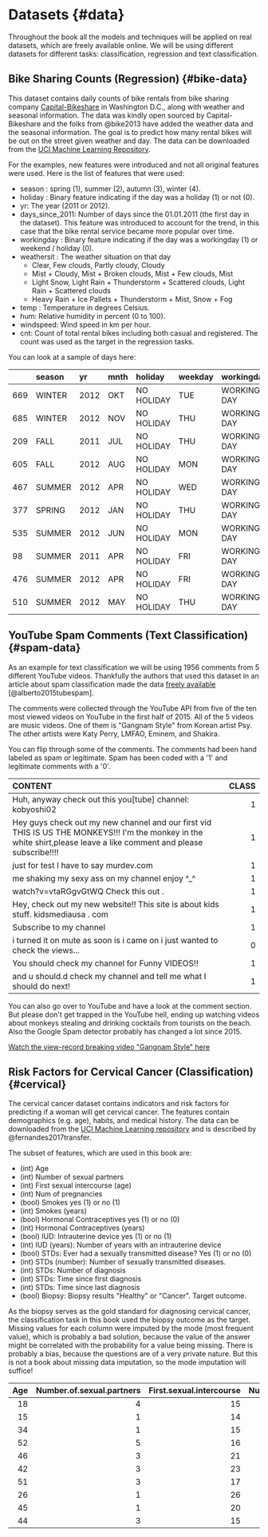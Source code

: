 


# Datasets {#data}
Throughout the book all the models and techniques will be applied on real datasets, which are freely available online.
We will be using different datasets for different tasks:
classification, regression and text classification.

## Bike Sharing Counts (Regression) {#bike-data}
This dataset contains daily counts of bike rentals from bike sharing company [Capital-Bikeshare](https://www.capitalbikeshare.com/) in Washington D.C., along with weather and seasonal information.
The data was kindly open sourced by Capital-Bikeshare and the folks from @bike2013 have added the weather data and the seasonal information.
The goal is to predict how many rental bikes will be out on the street given weather and day. The data can be downloaded from the [UCI Machine Learning Repository](http://archive.ics.uci.edu/ml/datasets/Bike+Sharing+Dataset).


For the examples, new features were introduced and not all original features were used.
Here is the list of features that were used:

- season : spring (1), summer (2), autumn (3), winter (4).
- holiday : Binary feature indicating if the day was a holiday (1) or not (0).
- yr: The year (2011 or 2012).
- days_since_2011: Number of days since the 01.01.2011 (the first day in the dataset). This feature was introduced to account for the trend, in this case that the bike rental service became more popular over time.
- workingday : Binary feature indicating if the day was a workingday (1) or weekend / holiday (0).
- weathersit : The weather situation on that day
    - Clear, Few clouds, Partly cloudy, Cloudy
    - Mist + Cloudy, Mist + Broken clouds, Mist + Few clouds, Mist
    - Light Snow, Light Rain + Thunderstorm + Scattered clouds, Light Rain + Scattered clouds
    - Heavy Rain + Ice Pallets + Thunderstorm + Mist, Snow + Fog
- temp : Temperature in degrees Celsius.
- hum: Relative humidity in percent (0 to 100).
- windspeed: Wind speed in km per hour.
- cnt: Count of total rental bikes including both casual and registered. The count was used as the target in the regression tasks.

You can look at a sample of days here:


|    |season |yr   |mnth |holiday    |weekday |workingday  |weathersit |      temp|     hum| windspeed|  cnt| days_since_2011|
|:---|:------|:----|:----|:----------|:-------|:-----------|:----------|---------:|-------:|---------:|----:|---------------:|
|669 |WINTER |2012 |OKT  |NO HOLIDAY |TUE     |WORKING DAY |MISTY      |  6.954554| 82.5455| 14.271603| 1096|             668|
|685 |WINTER |2012 |NOV  |NO HOLIDAY |THU     |WORKING DAY |MISTY      |  7.118349| 62.0417| 10.250129| 5445|             684|
|209 |FALL   |2011 |JUL  |NO HOLIDAY |THU     |WORKING DAY |GOOD       | 28.620849| 58.3333| 11.958093| 4390|             208|
|605 |FALL   |2012 |AUG  |NO HOLIDAY |MON     |WORKING DAY |GOOD       | 25.056651| 73.0417|  8.625111| 6917|             604|
|467 |SUMMER |2012 |APR  |NO HOLIDAY |WED     |WORKING DAY |GOOD       |  8.388712| 46.9565| 19.783358| 4862|             466|
|377 |SPRING |2012 |JAN  |NO HOLIDAY |THU     |WORKING DAY |MISTY      |  9.977500| 80.2917| 12.124789| 4097|             376|
|535 |SUMMER |2012 |JUN  |NO HOLIDAY |MON     |WORKING DAY |MISTY      | 18.711651| 77.7917| 11.707982| 5099|             534|
|98  |SUMMER |2011 |APR  |NO HOLIDAY |FRI     |WORKING DAY |MISTY      |  7.784151| 83.6250| 15.208464| 1471|              97|
|476 |SUMMER |2012 |APR  |NO HOLIDAY |FRI     |WORKING DAY |GOOD       | 16.753349| 69.4583| 10.041357| 7290|             475|
|510 |SUMMER |2012 |MAY  |NO HOLIDAY |THU     |WORKING DAY |GOOD       | 22.785000| 71.6667| 11.584032| 6770|             509|

## YouTube Spam Comments (Text Classification) {#spam-data}
As an example for text classification we will be using 1956 comments from 5 different YouTube videos.
Thankfully the authors that used this dataset in an article about spam classification made the data  [freely available](http://dcomp.sor.ufscar.br/talmeida/youtubespamcollection/) [@alberto2015tubespam].

The comments were  collected through the YouTube API from five of the ten most viewed videos
on YouTube in the first half of 2015. All of the 5 videos are music videos.
One of them is "Gangnam Style" from Korean artist Psy. The other artists were Katy Perry, LMFAO, Eminem, and Shakira.


You can flip through some of the comments. The comments had been hand labeled as spam or legitimate.
Spam has been coded with a '1' and legitimate comments with a '0'.


|CONTENT                                                                                                                                                                | CLASS|
|:----------------------------------------------------------------------------------------------------------------------------------------------------------------------|-----:|
|Huh, anyway check out this you[tube] channel: kobyoshi02                                                                                                               |     1|
|Hey guys check out my new channel and our first vid THIS IS US THE  MONKEYS!!! I'm the monkey in the white shirt,please leave a like comment  and please subscribe!!!! |     1|
|just for test I have to say murdev.com                                                                                                                                 |     1|
|me shaking my sexy ass on my channel enjoy ^_^                                                                                                                         |     1|
|watch?v=vtaRGgvGtWQ   Check this out .                                                                                                                                 |     1|
|Hey, check out my new website!! This site is about kids stuff. kidsmediausa  . com                                                                                     |     1|
|Subscribe to my channel                                                                                                                                                |     1|
|i turned it on mute as soon is i came on i just wanted to check the  views...                                                                                          |     0|
|You should check my channel for Funny VIDEOS!!                                                                                                                         |     1|
|and u should.d check my channel and tell me what I should do next!                                                                                                     |     1|

You can also go over to YouTube and have a look at the comment section.
But please don't get trapped in the YouTube hell, ending up watching videos about monkeys stealing and drinking cocktails from tourists on the beach.
Also the Google Spam detector probably has changed a lot since 2015.

[Watch the view-record breaking video "Gangnam Style" here](https://www.youtube.com/watch?v=9bZkp7q19f0&feature=player_embedded)

## Risk Factors for Cervical Cancer (Classification) {#cervical}

The cervical cancer dataset contains indicators and risk factors for predicting if a woman will get cervical cancer.
The features contain demographics (e.g. age), habits, and medical history.
The data can be downloaded from the [UCI Machine Learning repository](https://archive.ics.uci.edu/ml/datasets/Cervical+cancer+%28Risk+Factors%29) and is described by @fernandes2017transfer.

The subset of features, which are used in this book are:

- (int) Age
- (int) Number of sexual partners
- (int) First sexual intercourse (age)
- (int) Num of pregnancies
- (bool) Smokes yes (1) or no (1)
- (int) Smokes (years)
- (bool) Hormonal Contraceptives yes (1) or no (0)
- (int) Hormonal Contraceptives (years)
- (bool) IUD: Intrauterine device yes (1) or no (1)
- (int) IUD (years): Number of years with an intrauterine device
- (bool) STDs: Ever had a sexually transmitted disease? Yes (1) or no (0)
- (int) STDs (number): Number of sexually transmitted diseases.
- (int) STDs: Number of diagnosis
- (int) STDs: Time since first diagnosis
- (int) STDs: Time since last diagnosis
- (bool) Biopsy: Biopsy results "Healthy" or "Cancer". Target outcome.

As the biopsy serves as the gold standard for diagnosing cervical cancer, the classification task in this book used the biopsy outcome as the target.
Missing values for each column were imputed by the mode (most frequent value), which is probably a bad solution, because the value of the answer might be correlated with the probability for a value being missing.
There is probably a bias, because the questions are of a very private nature.
But this is not a book about missing data imputation, so the mode imputation will suffice!


| Age| Number.of.sexual.partners| First.sexual.intercourse| Num.of.pregnancies| Smokes| Smokes..years.| Hormonal.Contraceptives| Hormonal.Contraceptives..years.| IUD| IUD..years.| STDs| STDs..number.| STDs..Number.of.diagnosis| STDs..Time.since.first.diagnosis| STDs..Time.since.last.diagnosis|Biopsy  |
|---:|-------------------------:|------------------------:|------------------:|------:|--------------:|-----------------------:|-------------------------------:|---:|-----------:|----:|-------------:|-------------------------:|--------------------------------:|-------------------------------:|:-------|
|  18|                         4|                       15|                  1|      0|       0.000000|                       0|                               0|   0|           0|    0|             0|                         0|                                1|                               1|Healthy |
|  15|                         1|                       14|                  1|      0|       0.000000|                       0|                               0|   0|           0|    0|             0|                         0|                                1|                               1|Healthy |
|  34|                         1|                       15|                  1|      0|       0.000000|                       0|                               0|   0|           0|    0|             0|                         0|                                1|                               1|Healthy |
|  52|                         5|                       16|                  4|      1|      37.000000|                       1|                               3|   0|           0|    0|             0|                         0|                                1|                               1|Healthy |
|  46|                         3|                       21|                  4|      0|       0.000000|                       1|                              15|   0|           0|    0|             0|                         0|                                1|                               1|Healthy |
|  42|                         3|                       23|                  2|      0|       0.000000|                       0|                               0|   0|           0|    0|             0|                         0|                                1|                               1|Healthy |
|  51|                         3|                       17|                  6|      1|      34.000000|                       0|                               0|   1|           7|    0|             0|                         0|                                1|                               1|Cancer  |
|  26|                         1|                       26|                  3|      0|       0.000000|                       1|                               2|   1|           7|    0|             0|                         0|                                1|                               1|Healthy |
|  45|                         1|                       20|                  5|      0|       0.000000|                       0|                               0|   0|           0|    0|             0|                         0|                                1|                               1|Healthy |
|  44|                         3|                       15|                  1|      1|       1.266973|                       0|                               0|   0|           0|    0|             0|                         0|                                1|                               1|Healthy |
